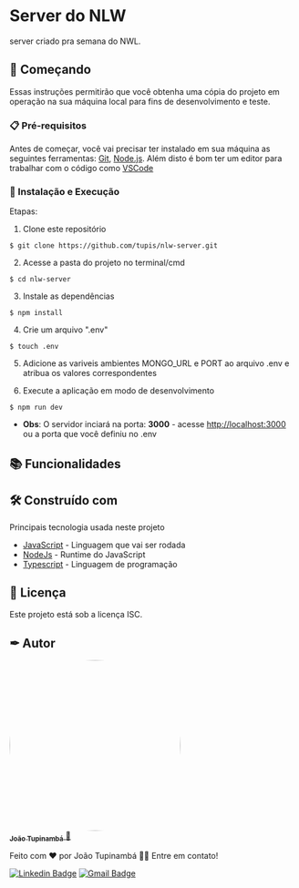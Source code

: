 # Server do NLW

server criado pra semana do NWL.

## 🚀 Começando

Essas instruções permitirão que você obtenha uma cópia do projeto em operação na sua máquina local para fins de desenvolvimento e teste.

### 📋 Pré-requisitos

Antes de começar, você vai precisar ter instalado em sua máquina as seguintes ferramentas:
[Git](https://git-scm.com), [Node.js](https://nodejs.org/en/). 
Além disto é bom ter um editor para trabalhar com o código como [VSCode](https://code.visualstudio.com/)

### 🔧 Instalação e Execução

Etapas:

1. Clone este repositório
```
$ git clone https://github.com/tupis/nlw-server.git
```
2. Acesse a pasta do projeto no terminal/cmd
```
$ cd nlw-server
```
3. Instale as dependências
```
$ npm install
```
4. Crie um arquivo ".env"
```
$ touch .env
```

5. Adicione as variveis ambientes MONGO_URL e PORT ao arquivo .env e atribua os valores correspondentes

6. Execute a aplicação em modo de desenvolvimento
```
$ npm run dev
```

- **Obs**: O servidor inciará na porta: **3000** - acesse <http://localhost:3000> ou a porta que você definiu no .env

## 📚 Funcionalidades



## 🛠️ Construído com

Principais tecnologia usada neste projeto

* [JavaScript](https://developer.mozilla.org/pt-BR/docs/Web/JavaScript) - Linguagem que vai ser rodada
* [NodeJs](https://nodejs.org/en/docs/) - Runtime do JavaScript
* [Typescript](https://www.typescriptlang.org/docs/) - Linguagem de programação
<!-- * [MongoDB](https://www.mongodb.com/docs/) - Banco de dados -->
<!-- * [Mongoose](https://mongoosejs.com/docs/) - Biblioteca que se conecta com o banco de dados -->
<!-- * [Bcrypt](https://www.npmjs.com/package/bcrypt) - Biblioteca de hash -->
<!-- * [JWT](https://jwt.io/) - Gerador de token -->

## 📄 Licença

Este projeto está sob a licença ISC.

## ✒ Autor

<a href="https://github.com/tupis">
  <img style="border-radius: 50%" src="https://user-images.githubusercontent.com/95971013/183971745-f895f523-b707-4811-ba0e-d81409ca2205.jpg" width="300px;" alt=""/>
 <br />
 <sub><b>João Tupinambá</b></sub>
</a> 
<a href="https://github.com/tupis" title="Github">🚀</a>

Feito com ❤️ por João Tupinambá 👋🏽 Entre em contato!

[![Linkedin Badge](https://img.shields.io/badge/-Tupi-blue?style=flat-square&logo=Linkedin&logoColor=white&link=https://www.linkedin.com/in/joaotupinamba)](https://www.linkedin.com/in/joaotupinamba/) 
[![Gmail Badge](https://img.shields.io/badge/-joaoh.tupinamba@gmail.com-c14438?style=flat-square&logo=Gmail&logoColor=white&link=mailto:tgmarinho@gmail.com)](mailto:joaoh.tupinamba@gmail.com)
